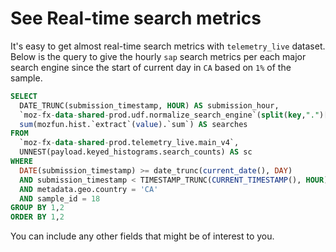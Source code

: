 
# See Real-time search metrics

It's easy to get almost real-time search metrics with `telemetry_live` dataset. Below is the query to give the hourly `sap` search metrics per each major search engine since the start of current day in `CA` based on `1%` of the sample. 

```sql
SELECT
  DATE_TRUNC(submission_timestamp, HOUR) AS submission_hour, 
  `moz-fx-data-shared-prod.udf.normalize_search_engine`(split(key,".")[offset(0)]) as normalized_engine,
  sum(mozfun.hist.`extract`(value).`sum`) AS searches
FROM
  `moz-fx-data-shared-prod.telemetry_live.main_v4`,
  UNNEST(payload.keyed_histograms.search_counts) AS sc
WHERE
  DATE(submission_timestamp) >= date_trunc(current_date(), DAY)
  AND submission_timestamp < TIMESTAMP_TRUNC(CURRENT_TIMESTAMP(), HOUR)
  AND metadata.geo.country = 'CA'
  AND sample_id = 18
GROUP BY 1,2
ORDER BY 1,2
```

You can include any other fields that might be of interest to you.

